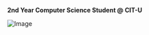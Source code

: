 **2nd Year Computer Science Student @ CIT-U**

![Image](https://github.com/user-attachments/assets/8768702a-25f9-4f95-9bbb-ab19b30e9d73)

